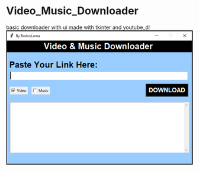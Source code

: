 # Video_Music_Downloader
basic downloader with ui made with tkinter and youtube_dl
![alt text](./icon.png)
